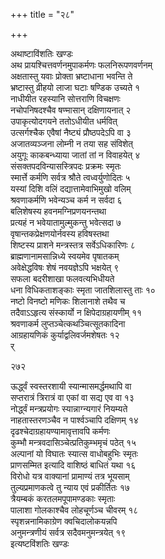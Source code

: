 +++
title = "२८"

+++

अथाष्टाविंशतिः खण्डः  
अथ प्रायश्चित्तवर्णनमुपाकर्मणः फलनिरूपणवर्णनम्  
अक्षतास्तु यवाः प्रोक्ता भ्रष्टाधाना भवन्ति ते  
भ्रष्टास्तु व्रीहयो लाजा घटाः षण्डिक उच्यते  १  
नाधीयीत रहस्यानि सोत्तराणि विचक्षणः  
नचोपनिषदश्चैव षण्मासान् दक्षिणायनात्  २  
उपाकृत्योदगयने ततोऽधीयीत धर्मवित्  
उत्सर्गश्चैक एवैषां नैष्ट्यं प्रौष्ठपदेऽपि वा  ३  
अजातव्यञ्जना लोम्नी न तया सह संविशेत्  
अयुगूः काकबन्ध्याया जातां तां न विवाहयेत्  ४  
संसक्तपदविन्यासस्त्रिपदः प्रक्रमः स्मृतः  
स्मार्त्ते कर्मणि सर्वत्र श्रौते त्वध्वर्युणोदितः  ५  
यस्यां दिशि वलिं दद्यात्तामेवाभिमुखो वलिम्  
श्रवणाकर्मणि भवेन्यञ्च कर्म न सर्वदा  ६  
बलिशेषस्य हवनमग्निप्रणयनन्तथा  
प्रत्यहं न भवेयातामुल्मुकन्तु भवेत्सदा  ७  
वृषान्तकप्रेक्षणयोर्नवस्य हविषस्तथा  
शिष्टस्य प्राशने मन्त्रस्तत्र सर्वेऽधिकारिणः  ८  
ब्राह्मणानामसान्निध्ये स्वयमेव पृषातकम्  
अवेक्षेद्धविषः शेषं नवयज्ञेऽपि भक्षयेत्  ९  
सफला बदरीशाखा फलवत्यभिधीयते  
धना विधिकताशङ्काः स्मृता जातशिलास्तु ताः  १०  
नष्टो विनष्टो मणिकः शिलानाशे तथैव च  
तदैवाऽऽहृत्य संस्कार्यो न क्षिपेदाग्रहायणीम्  ११  
श्रवणाकर्म लुप्तञ्चेत्कथञ्चित्सूतकादिना  
आग्रहायणिकं कुर्याद्वलिवर्जमशेषतः  १२  
र्  

२७२  

ऊर्द्ध्वं स्वस्तरशायी स्यान्मासमर्द्धमथापि वा  
सप्तरात्रं त्रिरात्रं वा एकां वा सद्य एव वा  १३  
नोर्द्ध्वं मन्त्रप्रयोगः स्यान्नाग्न्यगारं नियम्यते  
नाहतास्तरणञ्चैव न पार्श्वञ्चापि दक्षिणम्  १४  
दृढश्चेदाग्रहायण्यामावृत्तावपि कर्मणः  
कुम्भौ मन्त्रवदासिञ्चेत्प्रतिकुम्भमृचं पठेत्  १५  
अल्पानां यो विघातः स्यात्स वाधोबहुभिः स्मृतः  
प्राणसम्मित इत्यादि वाशिष्ठं बाधितं यथा  १६  
विरोधो यत्र वाक्यानां प्रामाण्यं तत्र भूयसाम्  
तुल्यप्रमाणकत्वे तु न्याय एवं प्रकीर्तितः  १७  
त्रैयम्बकं करतलमपूपामण्डकाः स्मृताः  
पालाशा गोलकाश्चैव लोहचूर्णञ्च चीवरम्  १८  
स्पृशन्ननामिकाग्रेण क्वचिदालोकयन्नपि  
अनुमन्त्रणीयं सर्वत्र सदैवमनुमन्त्रयेत्  १९  
इत्यष्टविंशतिः खण्डः  
